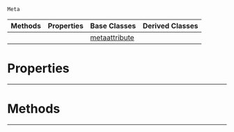  `Meta`

|Methods|Properties|Base Classes|Derived Classes|
|---|---|---|---|
| | |[metaattribute](https://plasmaengine.github.io/PlasmaDocs/Plasma1/C++/code_reference/class_reference/metaattribute.md)| |


 #  Properties


---  
 #  Methods


---  
 

 